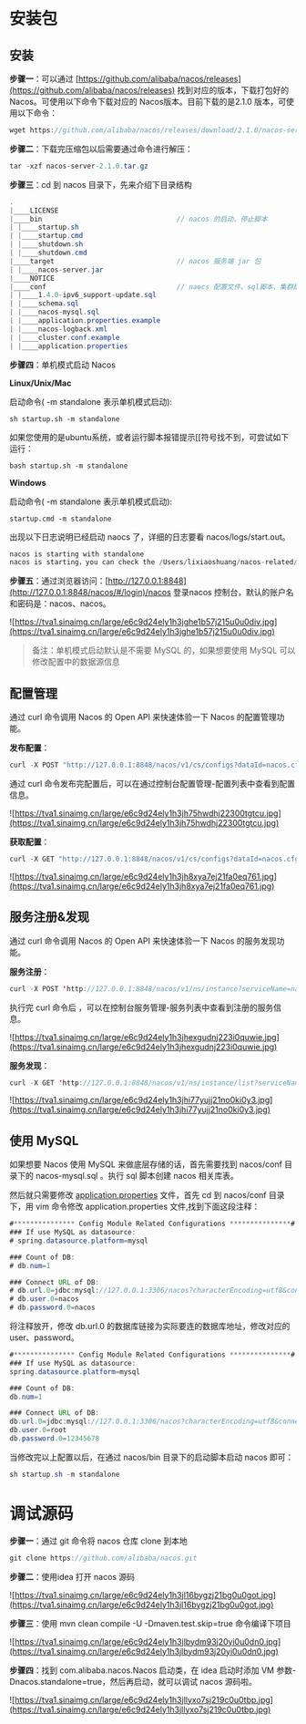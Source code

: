# 安装包

## 安装

**步骤一**：可以通过 [https://github.com/alibaba/nacos/releases](https://github.com/alibaba/nacos/releases) 找到对应的版本，下载打包好的 Nacos。可使用以下命令下载对应的 Nacos版本。目前下载的是2.1.0 版本，可使用以下命令：

```java
wget https://github.com/alibaba/nacos/releases/download/2.1.0/nacos-server-2.1.0.tar.gz
```

**步骤二**：下载完压缩包以后需要通过命令进行解压：

```java
tar -xzf nacos-server-2.1.0.tar.gz
```

**步骤三**：cd 到 nacos 目录下，先来介绍下目录结构

```java
.
|____LICENSE
|____bin                                 // nacos 的启动、停止脚本
| |____startup.sh
| |____startup.cmd
| |____shutdown.sh
| |____shutdown.cmd
|____target                              // nacos 服务端 jar 包
| |____nacos-server.jar
|____NOTICE
|____conf                                // naocs 配置文件、sql脚本、集群配置等
| |____1.4.0-ipv6_support-update.sql
| |____schema.sql
| |____nacos-mysql.sql
| |____application.properties.example
| |____nacos-logback.xml
| |____cluster.conf.example
| |____application.properties
```

**步骤四**：单机模式启动 Nacos

**Linux/Unix/Mac**

启动命令( -m standalone 表示单机模式启动):

`sh startup.sh -m standalone`

如果您使用的是ubuntu系统，或者运行脚本报错提示[[符号找不到，可尝试如下运行：

`bash startup.sh -m standalone`

**Windows**

启动命令( -m standalone 表示单机模式启动):

`startup.cmd -m standalone`

出现以下日志说明已经启动 naocs 了，详细的日志要看 nacos/logs/start.out。

```java
nacos is starting with standalone
nacos is starting，you can check the /Users/lixiaoshuang/nacos-related/nacos/logs/start.out
```

**步骤五**：通过浏览器访问：[http://127.0.0.1:8848](http://127.0.0.1:8848/nacos/#/login)/nacos   登录nacos 控制台，默认的账户名和密码是：nacos、nacos。

![https://tva1.sinaimg.cn/large/e6c9d24ely1h3jghe1b57j215u0u0div.jpg](https://tva1.sinaimg.cn/large/e6c9d24ely1h3jghe1b57j215u0u0div.jpg)

> 备注：单机模式启动默认是不需要 MySQL 的，如果想要使用 MySQL 可以修改配置中的数据源信息
>

## 配置管理

通过 curl 命令调用 Nacos 的 Open API 来快速体验一下 Nacos 的配置管理功能。

**发布配置**：

```java
curl -X POST "http://127.0.0.1:8848/nacos/v1/cs/configs?dataId=nacos.cfg.dataId&group=test&content=Hello Nacos"
```

通过 curl 命令发布完配置后，可以在通过控制台配置管理-配置列表中查看到配置信息。

![https://tva1.sinaimg.cn/large/e6c9d24ely1h3jh75hwdhj22300tgtcu.jpg](https://tva1.sinaimg.cn/large/e6c9d24ely1h3jh75hwdhj22300tgtcu.jpg)

**获取配置**：

```java
curl -X GET "http://127.0.0.1:8848/nacos/v1/cs/configs?dataId=nacos.cfg.dataId&group=test"
```

![https://tva1.sinaimg.cn/large/e6c9d24ely1h3jh8xya7ej21fa0eq761.jpg](https://tva1.sinaimg.cn/large/e6c9d24ely1h3jh8xya7ej21fa0eq761.jpg)

## 服务注册&发现

通过 curl 命令调用 Nacos 的 Open API 来快速体验一下 Nacos 的服务发现功能。

**服务注册**：

```java
curl -X POST 'http://127.0.0.1:8848/nacos/v1/ns/instance?serviceName=nacos.naming.serviceName&ip=20.18.7.10&port=8080'
```

执行完 curl 命令后 ，可以在控制台服务管理-服务列表中查看到注册的服务信息。

![https://tva1.sinaimg.cn/large/e6c9d24ely1h3jhexgudnj223i0quwie.jpg](https://tva1.sinaimg.cn/large/e6c9d24ely1h3jhexgudnj223i0quwie.jpg)

**服务发现**：

```java
curl -X GET 'http://127.0.0.1:8848/nacos/v1/ns/instance/list?serviceName=nacos.naming.serviceName'
```

![https://tva1.sinaimg.cn/large/e6c9d24ely1h3jhi77yujj21no0ki0y3.jpg](https://tva1.sinaimg.cn/large/e6c9d24ely1h3jhi77yujj21no0ki0y3.jpg)

## 使用 MySQL

如果想要 Nacos 使用 MySQL 来做底层存储的话，首先需要找到 nacos/conf 目录下的 nacos-mysql.sql 。执行 sql 脚本创建 nacos 相关库表。

然后就只需要修改 [application.properties](http://application.properties) 文件，首先 cd 到 nacos/conf 目录下，用 vim 命令修改 application.properties 文件,找到下面这段注释：

```java
#*************** Config Module Related Configurations ***************#
### If use MySQL as datasource:
# spring.datasource.platform=mysql

### Count of DB:
# db.num=1

### Connect URL of DB:
# db.url.0=jdbc:mysql://127.0.0.1:3306/nacos?characterEncoding=utf8&connectTimeout=1000&socketTimeout=3000&autoReconnect=true&useUnicode=true&useSSL=false&serverTimezone=UTC
# db.user.0=nacos
# db.password.0=nacos
```

将注释放开，修改 db.url.0 的数据库链接为实际要连的数据库地址，修改对应的 user、password。

```java
#*************** Config Module Related Configurations ***************#
### If use MySQL as datasource:
spring.datasource.platform=mysql

### Count of DB:
db.num=1

### Connect URL of DB:
db.url.0=jdbc:mysql://127.0.0.1:3306/nacos?characterEncoding=utf8&connectTimeout=1000&socketTimeout=3000&autoReconnect=true&useUnicode=true&useSSL=false&serverTimezone=UTC
db.user.0=root
db.password.0=12345678
```

当修改完以上配置以后，在通过 nacos/bin 目录下的启动脚本启动 nacos 即可：

```java
sh startup.sh -m standalone
```

# 调试源码

**步骤一**：通过 git 命令将 nacos 仓库 clone 到本地

```java
git clone https://github.com/alibaba/nacos.git
```

**步骤二**：使用idea 打开 nacos 源码

![https://tva1.sinaimg.cn/large/e6c9d24ely1h3jl16bygzj21bg0u0got.jpg](https://tva1.sinaimg.cn/large/e6c9d24ely1h3jl16bygzj21bg0u0got.jpg)

**步骤三**：使用 mvn clean compile -U -Dmaven.test.skip=true 命令编译下项目

![https://tva1.sinaimg.cn/large/e6c9d24ely1h3jlbydm93j20yi0u0dn0.jpg](https://tva1.sinaimg.cn/large/e6c9d24ely1h3jlbydm93j20yi0u0dn0.jpg)

**步骤四**：找到 com.alibaba.nacos.Nacos 启动类，在 idea 启动时添加 VM 参数-Dnacos.standalone=true，然后再启动，就可以调试 nacos 源码啦。

![https://tva1.sinaimg.cn/large/e6c9d24ely1h3jllyxo7sj219c0u0tbp.jpg](https://tva1.sinaimg.cn/large/e6c9d24ely1h3jllyxo7sj219c0u0tbp.jpg)